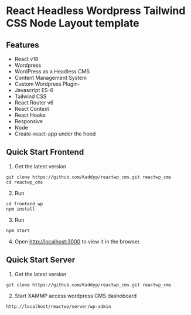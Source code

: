 # React Headless Wordpress Tailwind CSS Node Layout template


## Features

- React v18
- Wordpress
- WordPress as a Headless CMS
- Content Management System
- Custom Wordpress Plugin-  
- Javascript ES-6
- Tailwind CSS
- React Router v6
- React Context
- React Hooks
- Responsive
- Node
- Create-react-app under the hood

## Quick Start Frontend

1. Get the latest version

```shell
git clone https://github.com/Kaddyp/reactwp_cms.git reactwp_cms
cd reactwp_cms
```

2. Run

```shell
cd frontend_wp
npm install
```

3. Run

```shell
npm start
```

4. Open [http://localhost:3000](http://localhost:3000) to view it in the browser.

## Quick Start Server

1. Get the latest version

```shell
git clone https://github.com/Kaddyp/reactwp_cms.git reactwp_cms
```

2. Start XAMMP access wordpress CMS dashoboard

```shell
http://localhost/reactwp/server/wp-admin
```